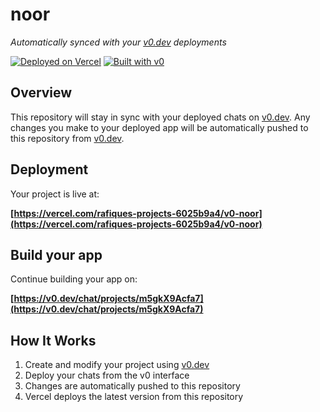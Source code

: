 # noor

*Automatically synced with your [v0.dev](https://v0.dev) deployments*

[![Deployed on Vercel](https://img.shields.io/badge/Deployed%20on-Vercel-black?style=for-the-badge&logo=vercel)](https://vercel.com/rafiques-projects-6025b9a4/v0-noor)
[![Built with v0](https://img.shields.io/badge/Built%20with-v0.dev-black?style=for-the-badge)](https://v0.dev/chat/projects/m5gkX9Acfa7)

## Overview

This repository will stay in sync with your deployed chats on [v0.dev](https://v0.dev).
Any changes you make to your deployed app will be automatically pushed to this repository from [v0.dev](https://v0.dev).

## Deployment

Your project is live at:

**[https://vercel.com/rafiques-projects-6025b9a4/v0-noor](https://vercel.com/rafiques-projects-6025b9a4/v0-noor)**

## Build your app

Continue building your app on:

**[https://v0.dev/chat/projects/m5gkX9Acfa7](https://v0.dev/chat/projects/m5gkX9Acfa7)**

## How It Works

1. Create and modify your project using [v0.dev](https://v0.dev)
2. Deploy your chats from the v0 interface
3. Changes are automatically pushed to this repository
4. Vercel deploys the latest version from this repository